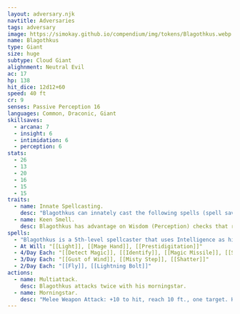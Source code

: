 ```yaml
---
layout: adversary.njk
navtitle: Adversaries
tags: adversary
image: https://simokay.github.io/compendium/img/tokens/Blagothkus.webp
name: Blagothkus
type: Giant
size: huge
subtype: Cloud Giant
alighnment: Neutral Evil
ac: 17
hp: 138
hit_dice: 12d12+60
speed: 40 ft
cr: 9
senses: Passive Perception 16
languages: Common, Draconic, Giant
skillsaves:
  - arcana: 7
  - insight: 6
  - intimidation: 6
  - perception: 6
stats:
  - 26
  - 13
  - 20
  - 16
  - 15
  - 15
traits:
  - name: Innate Spellcasting.
    desc: "Blagothkus can innately cast the following spells (spell save DC 15), requiring no material components:\n 3/day each: [[Fog Cloud]], [[Levitate]]"
  - name: Keen Smell.
    desc: Blagothkus has advantage on Wisdom (Perception) checks that rely on smell.
spells:
  - "Blagothkus is a 5th-level spellcaster that uses Intelligence as his spellcasting ability (spell save DC 15, +7 to hit with spell attacks). Blagothkus has the following spells prepared from the wizard spell list:"
  - At Will: "[[Light]], [[Mage Hand]], [[Prestidigitation]]"
  - 4/Day Each: "[[Detect Magic]], [[Identify]], [[Magic Missile]], [[Shield]]"
  - 3/Day Each: "[[Gust of Wind]], [[Misty Step]], [[Shatter]]"
  - 2/Day Each: "[[Fly]], [[Lightning Bolt]]"
actions:
  - name: Multiattack.
    desc: Blagothkus attacks twice with his morningstar.
  - name: Morningstar.
    desc: "Melee Weapon Attack: +10 to hit, reach 10 ft., one target. Hit: 21 (3d8 + 8) piercing damage."
---
```

